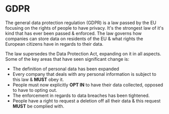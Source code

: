 # GDPR
The general data protection regulation (GDPR) is a law passed by the EU focusing on the rights of people to have privacy. It's the strongest law of it's kind that has ever been passed & enforced.
The law governs how companies can store data on residents of the EU & what rights the European citizens have in regards to their data.

The law supersedes the Data Protection Act, expanding on it in all aspects.
Some of the key areas that have seen significant change is:
- The definition of personal data has been expanded
- Every company that deals with any personal information is subject to this law & **MUST** obey it.
- People must now explicitly **OPT IN** to have their data collected, opposed to have to opting out.
- The enforcement in regards to data breaches has been tightened.
- People have a right to request a deletion off all their data & this request **MUST** be complied with.